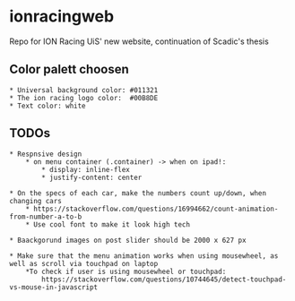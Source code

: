 # ionracingweb
Repo for ION Racing UiS' new website, continuation of Scadic's thesis

## Color palett choosen
    * Universal background color: #011321
    * The ion racing logo color:  #00B8DE
    * Text color: white


## TODOs
    * Respnsive design
        * on menu container (.container) -> when on ipad!:
            * display: inline-flex
            * justify-content: center

    * On the specs of each car, make the numbers count up/down, when changing cars
        * https://stackoverflow.com/questions/16994662/count-animation-from-number-a-to-b
        * Use cool font to make it look high tech
        
    * Baackgorund images on post slider should be 2000 x 627 px

    * Make sure that the menu animation works when using mousewheel, as well as scroll via touchpad on laptop
        *To check if user is using mousewheel or touchpad:
            https://stackoverflow.com/questions/10744645/detect-touchpad-vs-mouse-in-javascript